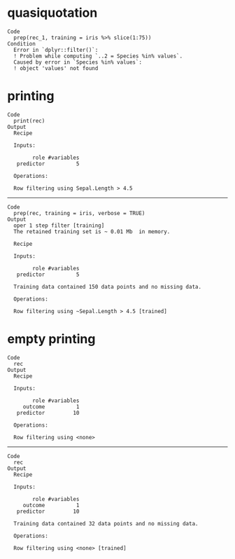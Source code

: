 # quasiquotation

    Code
      prep(rec_1, training = iris %>% slice(1:75))
    Condition
      Error in `dplyr::filter()`:
      ! Problem while computing `..2 = Species %in% values`.
      Caused by error in `Species %in% values`:
      ! object 'values' not found

# printing

    Code
      print(rec)
    Output
      Recipe
      
      Inputs:
      
            role #variables
       predictor          5
      
      Operations:
      
      Row filtering using Sepal.Length > 4.5

---

    Code
      prep(rec, training = iris, verbose = TRUE)
    Output
      oper 1 step filter [training] 
      The retained training set is ~ 0.01 Mb  in memory.
      
      Recipe
      
      Inputs:
      
            role #variables
       predictor          5
      
      Training data contained 150 data points and no missing data.
      
      Operations:
      
      Row filtering using ~Sepal.Length > 4.5 [trained]

# empty printing

    Code
      rec
    Output
      Recipe
      
      Inputs:
      
            role #variables
         outcome          1
       predictor         10
      
      Operations:
      
      Row filtering using <none>

---

    Code
      rec
    Output
      Recipe
      
      Inputs:
      
            role #variables
         outcome          1
       predictor         10
      
      Training data contained 32 data points and no missing data.
      
      Operations:
      
      Row filtering using <none> [trained]

